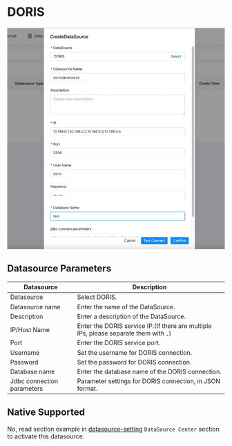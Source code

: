# DORIS

![doris](../../../../img/new_ui/dev/datasource/doris.png)

## Datasource Parameters

|       **Datasource**       |                                    **Description**                                    |
|----------------------------|---------------------------------------------------------------------------------------|
| Datasource                 | Select DORIS.                                                                         |
| Datasource name            | Enter the name of the DataSource.                                                     |
| Description                | Enter a description of the DataSource.                                                |
| IP/Host Name               | Enter the DORIS service IP.(If there are multiple IPs, please separate them with `,`) |
| Port                       | Enter the DORIS service port.                                                         |
| Username                   | Set the username for DORIS connection.                                                |
| Password                   | Set the password for DORIS connection.                                                |
| Database name              | Enter the database name of the DORIS connection.                                      |
| Jdbc connection parameters | Parameter settings for DORIS connection, in JSON format.                              |

## Native Supported

No, read section example in [datasource-setting](../howto/datasource-setting.md) `DataSource Center` section to activate
this datasource.

